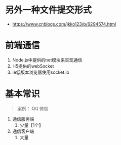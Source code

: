# 另外一种文件提交形式
- https://www.cnblogs.com/jkko123/p/6294574.html

# 前端通信
1. Node.js中提供的net模块来实现通信
2. H5提供的webSocket 
3. ie低版本浏览器使用socket.io

# 基本常识
> 案例： QQ 微信
1. 通信服务端 
   1. 少量【1个】
2. 通信客户端
   1. 大量